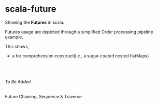 # scala-future

Showing the **Futures** in scala.

Futures usage are depicted through a simplified Order processing pipeline example.

This shows,
 - a for comprehension construct(i.e., a sugar-coated nested flatMaps)


<br />
<br />

###### _To Be Added_
Future Chaining, Sequence & Traverse

